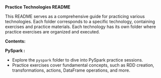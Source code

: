 **Practice Technologies README**

This README serves as a comprehensive guide for practicing various technologies. Each folder corresponds to a specific technology, containing exercises and practice materials.
Each technology has its own folder where practice exercises are organized and executed.

**Contents:**

**PySpark :**

- Explore the `pyspark` folder to dive into PySpark practice sessions.
- Practice exercises cover fundamental concepts, such as RDD creation, transformations, actions, DataFrame operations, and more.


